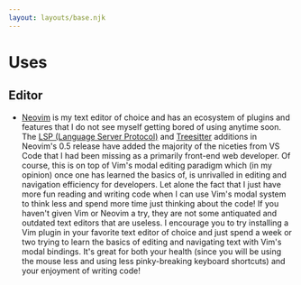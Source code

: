 ```yaml
---
layout: layouts/base.njk
---
```

# Uses

## Editor

- [Neovim](https://neovim.io) is my text editor of choice and has an ecosystem of plugins and features that I do not see myself getting bored of using anytime soon. The [LSP (Language Server Protocol)](https://microsoft.github.io/language-server-protocol/overviews/lsp/overview/) and [Treesitter](https://tree-sitter.github.io/tree-sitter/) additions in Neovim's 0.5 release have added the majority of the niceties from VS Code that I had been missing as a primarily front-end web developer. Of course, this is on top of Vim's modal editing paradigm which (in my opinion) once one has learned the basics of, is unrivalled in editing and navigation efficiency for developers. Let alone the fact that I just have more fun reading and writing code when I can use Vim's modal system to think less and spend more time just thinking about the code! If you haven't given Vim or Neovim a try, they are not some antiquated and outdated text editors that are useless. I encourage you to try installing a Vim plugin in your favorite text editor of choice and just spend a week or two trying to learn the basics of editing and navigating text with Vim's modal bindings. It's great for both your health (since you will be using the mouse less and using less pinky-breaking keyboard shortcuts) and your enjoyment of writing code!
